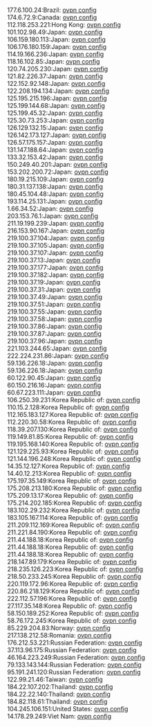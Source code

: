 177.6.100.24:Brazil: [ovpn config](vpn/177_6_100_24.ovpn)  
174.6.72.9:Canada: [ovpn config](vpn/174_6_72_9.ovpn)  
112.118.253.221:Hong Kong: [ovpn config](vpn/112_118_253_221.ovpn)  
101.102.98.49:Japan: [ovpn config](vpn/101_102_98_49.ovpn)  
106.159.180.113:Japan: [ovpn config](vpn/106_159_180_113.ovpn)  
106.176.180.159:Japan: [ovpn config](vpn/106_176_180_159.ovpn)  
114.19.166.236:Japan: [ovpn config](vpn/114_19_166_236.ovpn)  
118.16.102.85:Japan: [ovpn config](vpn/118_16_102_85.ovpn)  
120.74.205.230:Japan: [ovpn config](vpn/120_74_205_230.ovpn)  
121.82.226.37:Japan: [ovpn config](vpn/121_82_226_37.ovpn)  
122.152.92.148:Japan: [ovpn config](vpn/122_152_92_148.ovpn)  
122.208.194.134:Japan: [ovpn config](vpn/122_208_194_134.ovpn)  
125.195.215.196:Japan: [ovpn config](vpn/125_195_215_196.ovpn)  
125.199.144.68:Japan: [ovpn config](vpn/125_199_144_68.ovpn)  
125.199.45.32:Japan: [ovpn config](vpn/125_199_45_32.ovpn)  
125.30.73.253:Japan: [ovpn config](vpn/125_30_73_253.ovpn)  
126.129.132.15:Japan: [ovpn config](vpn/126_129_132_15.ovpn)  
126.142.173.127:Japan: [ovpn config](vpn/126_142_173_127.ovpn)  
126.57.175.157:Japan: [ovpn config](vpn/126_57_175_157.ovpn)  
131.147.188.64:Japan: [ovpn config](vpn/131_147_188_64.ovpn)  
133.32.153.42:Japan: [ovpn config](vpn/133_32_153_42.ovpn)  
150.249.40.201:Japan: [ovpn config](vpn/150_249_40_201.ovpn)  
153.202.200.72:Japan: [ovpn config](vpn/153_202_200_72.ovpn)  
180.19.215.109:Japan: [ovpn config](vpn/180_19_215_109.ovpn)  
180.31.137.138:Japan: [ovpn config](vpn/180_31_137_138.ovpn)  
180.45.104.48:Japan: [ovpn config](vpn/180_45_104_48.ovpn)  
193.114.25.131:Japan: [ovpn config](vpn/193_114_25_131.ovpn)  
1.66.34.52:Japan: [ovpn config](vpn/1_66_34_52.ovpn)  
203.153.76.1:Japan: [ovpn config](vpn/203_153_76_1.ovpn)  
211.19.199.239:Japan: [ovpn config](vpn/211_19_199_239.ovpn)  
216.153.90.167:Japan: [ovpn config](vpn/216_153_90_167.ovpn)  
219.100.37.104:Japan: [ovpn config](vpn/219_100_37_104.ovpn)  
219.100.37.105:Japan: [ovpn config](vpn/219_100_37_105.ovpn)  
219.100.37.107:Japan: [ovpn config](vpn/219_100_37_107.ovpn)  
219.100.37.13:Japan: [ovpn config](vpn/219_100_37_13.ovpn)  
219.100.37.177:Japan: [ovpn config](vpn/219_100_37_177.ovpn)  
219.100.37.182:Japan: [ovpn config](vpn/219_100_37_182.ovpn)  
219.100.37.19:Japan: [ovpn config](vpn/219_100_37_19.ovpn)  
219.100.37.31:Japan: [ovpn config](vpn/219_100_37_31.ovpn)  
219.100.37.49:Japan: [ovpn config](vpn/219_100_37_49.ovpn)  
219.100.37.51:Japan: [ovpn config](vpn/219_100_37_51.ovpn)  
219.100.37.55:Japan: [ovpn config](vpn/219_100_37_55.ovpn)  
219.100.37.58:Japan: [ovpn config](vpn/219_100_37_58.ovpn)  
219.100.37.86:Japan: [ovpn config](vpn/219_100_37_86.ovpn)  
219.100.37.87:Japan: [ovpn config](vpn/219_100_37_87.ovpn)  
219.100.37.96:Japan: [ovpn config](vpn/219_100_37_96.ovpn)  
221.103.244.65:Japan: [ovpn config](vpn/221_103_244_65.ovpn)  
222.224.231.86:Japan: [ovpn config](vpn/222_224_231_86.ovpn)  
59.136.226.18:Japan: [ovpn config](vpn/59_136_226_18.ovpn)  
59.136.226.18:Japan: [ovpn config](vpn/59_136_226_18.ovpn)  
60.122.90.45:Japan: [ovpn config](vpn/60_122_90_45.ovpn)  
60.150.216.16:Japan: [ovpn config](vpn/60_150_216_16.ovpn)  
60.67.223.111:Japan: [ovpn config](vpn/60_67_223_111.ovpn)  
106.250.39.231:Korea Republic of: [ovpn config](vpn/106_250_39_231.ovpn)  
110.15.2.128:Korea Republic of: [ovpn config](vpn/110_15_2_128.ovpn)  
112.165.183.127:Korea Republic of: [ovpn config](vpn/112_165_183_127.ovpn)  
112.220.30.58:Korea Republic of: [ovpn config](vpn/112_220_30_58.ovpn)  
118.39.207.130:Korea Republic of: [ovpn config](vpn/118_39_207_130.ovpn)  
119.149.81.85:Korea Republic of: [ovpn config](vpn/119_149_81_85.ovpn)  
119.195.168.140:Korea Republic of: [ovpn config](vpn/119_195_168_140.ovpn)  
121.129.225.93:Korea Republic of: [ovpn config](vpn/121_129_225_93.ovpn)  
121.144.196.248:Korea Republic of: [ovpn config](vpn/121_144_196_248.ovpn)  
14.35.12.127:Korea Republic of: [ovpn config](vpn/14_35_12_127.ovpn)  
14.40.12.213:Korea Republic of: [ovpn config](vpn/14_40_12_213.ovpn)  
175.197.35.149:Korea Republic of: [ovpn config](vpn/175_197_35_149.ovpn)  
175.208.213.180:Korea Republic of: [ovpn config](vpn/175_208_213_180.ovpn)  
175.209.13.17:Korea Republic of: [ovpn config](vpn/175_209_13_17.ovpn)  
175.214.202.185:Korea Republic of: [ovpn config](vpn/175_214_202_185.ovpn)  
183.102.29.232:Korea Republic of: [ovpn config](vpn/183_102_29_232.ovpn)  
183.105.167.114:Korea Republic of: [ovpn config](vpn/183_105_167_114.ovpn)  
211.209.112.169:Korea Republic of: [ovpn config](vpn/211_209_112_169.ovpn)  
211.221.84.190:Korea Republic of: [ovpn config](vpn/211_221_84_190.ovpn)  
211.44.188.18:Korea Republic of: [ovpn config](vpn/211_44_188_18.ovpn)  
211.44.188.18:Korea Republic of: [ovpn config](vpn/211_44_188_18.ovpn)  
211.44.188.18:Korea Republic of: [ovpn config](vpn/211_44_188_18.ovpn)  
218.147.89.179:Korea Republic of: [ovpn config](vpn/218_147_89_179.ovpn)  
218.235.126.223:Korea Republic of: [ovpn config](vpn/218_235_126_223.ovpn)  
218.50.233.245:Korea Republic of: [ovpn config](vpn/218_50_233_245.ovpn)  
220.119.172.96:Korea Republic of: [ovpn config](vpn/220_119_172_96.ovpn)  
220.86.218.129:Korea Republic of: [ovpn config](vpn/220_86_218_129.ovpn)  
222.112.57.196:Korea Republic of: [ovpn config](vpn/222_112_57_196.ovpn)  
27.117.35.148:Korea Republic of: [ovpn config](vpn/27_117_35_148.ovpn)  
58.150.189.252:Korea Republic of: [ovpn config](vpn/58_150_189_252.ovpn)  
58.76.172.245:Korea Republic of: [ovpn config](vpn/58_76_172_245.ovpn)  
85.229.204.83:Norway: [ovpn config](vpn/85_229_204_83.ovpn)  
217.138.212.58:Romania: [ovpn config](vpn/217_138_212_58.ovpn)  
176.212.53.221:Russian Federation: [ovpn config](vpn/176_212_53_221.ovpn)  
37.113.96.175:Russian Federation: [ovpn config](vpn/37_113_96_175.ovpn)  
46.164.223.249:Russian Federation: [ovpn config](vpn/46_164_223_249.ovpn)  
79.133.143.144:Russian Federation: [ovpn config](vpn/79_133_143_144.ovpn)  
95.191.241.120:Russian Federation: [ovpn config](vpn/95_191_241_120.ovpn)  
122.99.21.46:Taiwan: [ovpn config](vpn/122_99_21_46.ovpn)  
184.22.107.202:Thailand: [ovpn config](vpn/184_22_107_202.ovpn)  
184.22.22.140:Thailand: [ovpn config](vpn/184_22_22_140.ovpn)  
184.82.118.61:Thailand: [ovpn config](vpn/184_82_118_61.ovpn)  
104.245.106.151:United States: [ovpn config](vpn/104_245_106_151.ovpn)  
14.178.29.249:Viet Nam: [ovpn config](vpn/14_178_29_249.ovpn)  
